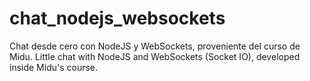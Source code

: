 # chat_nodejs_websockets
Chat desde cero con NodeJS y WebSockets, proveniente del curso de Midu.
Little chat with NodeJS and WebSockets (Socket IO), developed inside Midu's course.
